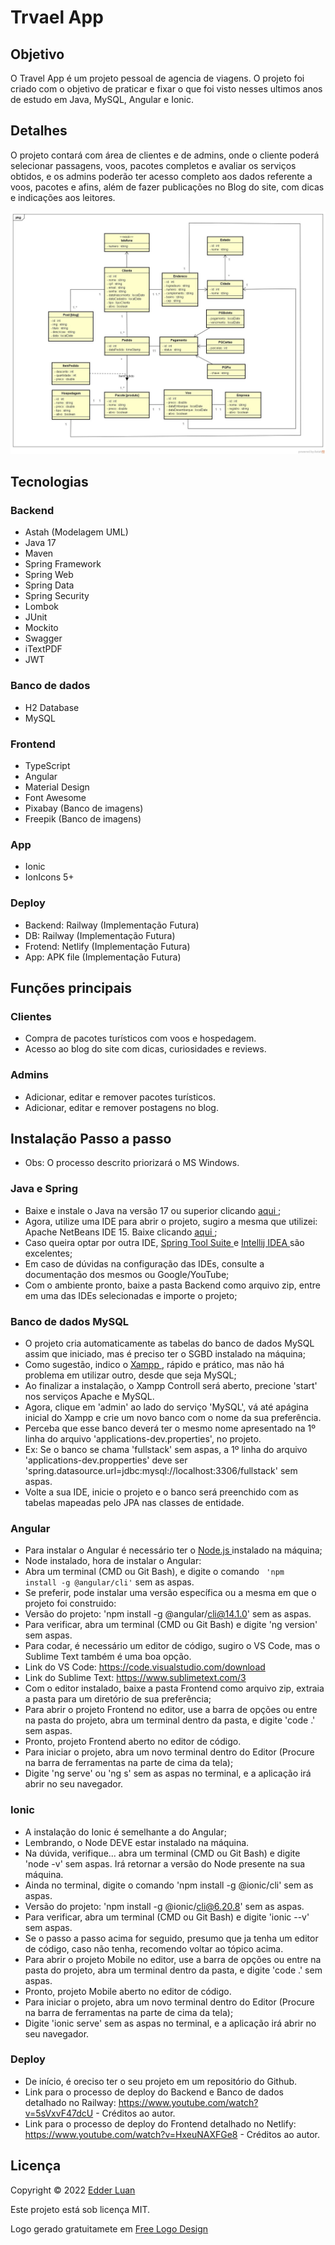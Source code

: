 # Trvael App


## Objetivo
 
O Travel App é um projeto pessoal de agencia de viagens. O projeto foi criado com o objetivo de praticar e fixar o que foi visto nesses ultimos anos de estudo em Java, MySQL, Angular e Ionic. 
 


## Detalhes

O projeto contará com área de clientes e de admins, onde o cliente poderá selecionar passagens, voos, pacotes completos e avaliar os serviços obtidos, e os admins poderão ter acesso completo aos dados referente a voos, pacotes e afins, além de fazer publicações no Blog do site, com dicas e indicações aos leitores.

<img src="https://github.com/edderluanps/travel-app/blob/b7a90bc65351851c513c0c63024d644b392e2090/documentos/Diagrama.jpg">


## Tecnologias

### Backend

* Astah (Modelagem UML)
* Java 17
* Maven
* Spring Framework
* Spring Web
* Spring Data
* Spring Security
* Lombok
* JUnit
* Mockito
* Swagger
* iTextPDF
* JWT

### Banco de dados

* H2 Database
* MySQL

### Frontend

* TypeScript
* Angular
* Material Design
* Font Awesome
* Pixabay (Banco de imagens)
* Freepik (Banco de imagens)

### App

* Ionic
* IonIcons 5+



### Deploy

* Backend: Railway (Implementação Futura)
* DB: Railway (Implementação Futura)
* Frotend: Netlify (Implementação Futura)
* App: APK file (Implementação Futura)


## Funções principais

### Clientes
* Compra de pacotes turísticos com voos e hospedagem.
* Acesso ao blog do site com dicas, curiosidades e reviews.

### Admins
* Adicionar, editar e remover pacotes turísticos.
* Adicionar, editar e remover postagens no blog.



## Instalação Passo a passo

* Obs: O processo descrito priorizará o MS Windows.

### Java e Spring
* Baixe e instale o Java na versão 17 ou superior clicando <a href="https://www.oracle.com/br/java/technologies/downloads/#jdk17-windows" target="_blank" rel="noopener noreferrer"> aqui </a>;
* Agora, utilize uma IDE para abrir o projeto, sugiro a mesma que utilizei: Apache NetBeans IDE 15. Baixe clicando <a href="https://netbeans.apache.org/download/nb15/" target="_blank" rel="noopener noreferrer"> aqui </a>;
* Caso queira optar por outra IDE, <a href="https://spring.io/tools" target="_blank" rel="noopener noreferrer"> Spring Tool Suite </a> e <a href="https://www.jetbrains.com/pt-br/idea/" target="_blank" rel="noopener noreferrer"> Intellij IDEA </a> são excelentes;
* Em caso de dúvidas na configuração das IDEs, consulte a documentação dos mesmos ou Google/YouTube;
* Com o ambiente pronto, baixe a pasta Backend como arquivo zip, entre em uma das IDEs selecionadas e importe o projeto;


### Banco de dados MySQL
* O projeto cria automaticamente as tabelas do banco de dados MySQL assim que iniciado, mas é preciso ter o SGBD instalado na máquina;
* Como sugestão, indico o <a href="https://www.apachefriends.org/pt_br/download.html" target="_blank" rel="noopener noreferrer"> Xampp </a>, rápido e prático, mas não há problema em utilizar outro, desde que seja MySQL;
* Ao finalizar a instalação, o Xampp Controll será aberto, precione 'start' nos serviços Apache e MySQL.
* Agora, clique em 'admin' ao lado do serviço 'MySQL', vá até apágina inicial do Xampp e crie um novo banco com o nome da sua preferência.
* Perceba que esse banco deverá ter o mesmo nome apresentado na 1º linha do arquivo 'applications-dev.properties', no projeto.
* Ex: Se o banco se chama 'fullstack' sem aspas, a 1º linha do arquivo 'applications-dev.propperties' deve ser   'spring.datasource.url=jdbc:mysql://localhost:3306/fullstack' sem aspas.
* Volte a sua IDE, inicie o projeto e o banco será preenchido com as tabelas mapeadas pelo JPA nas classes de entidade.


### Angular
* Para instalar o Angular é necessário ter o <a href="https://nodejs.org/en/download/">  Node.js </a> instalado na máquina;
* Node instalado, hora de instalar o Angular:
* Abra um terminal (CMD ou Git Bash), e digite o comando <code> 'npm install -g @angular/cli'</code> sem as aspas.
* Se preferir, pode instalar uma versão específica ou a mesma em que o projeto foi construido:
* Versão do projeto: 'npm install -g @angular/cli@14.1.0' sem as aspas.
* Para verificar, abra um terminal (CMD ou Git Bash) e digite 'ng version' sem aspas.
* Para codar, é necessário um editor de código, sugiro o VS Code, mas o Sublime Text também é uma boa opção.
* Link do VS Code: https://code.visualstudio.com/download
* Link do Sublime Text: https://www.sublimetext.com/3
* Com o editor instalado, baixe a pasta Frontend como arquivo zip, extraia a pasta para um diretório de sua preferência;
* Para abrir o projeto Frontend no editor, use a barra de opções ou entre na pasta do projeto, abra um terminal dentro da pasta, e digite 'code .' sem aspas.
* Pronto, projeto Frontend aberto no editor de código.
* Para iniciar o projeto, abra um novo terminal dentro do Editor (Procure na barra de ferramentas na parte de cima da tela);
* Digite 'ng serve' ou 'ng s' sem as aspas no terminal, e a aplicação irá abrir no seu navegador.


### Ionic
* A instalação do Ionic é semelhante a do Angular;
* Lembrando, o Node DEVE estar instalado na máquina.
* Na dúvida, verifique... abra um terminal (CMD ou Git Bash) e digite 'node -v' sem aspas. Irá retornar a versão do Node presente na sua máquina.
* Ainda no terminal, digite o comando 'npm install -g @ionic/cli' sem as aspas.
* Versão do projeto: 'npm install -g @ionic/cli@6.20.8' sem as aspas.
* Para verificar, abra um terminal (CMD ou Git Bash) e digite 'ionic --v' sem aspas.
* Se o passo a passo acima for seguido, presumo que ja tenha um editor de código, caso não tenha, recomendo voltar ao tópico acima.
* Para abrir o projeto Mobile no editor, use a barra de opções ou entre na pasta do projeto, abra um terminal dentro da pasta, e digite 'code .' sem aspas.
* Pronto, projeto Mobile aberto no editor de código.
* Para iniciar o projeto, abra um novo terminal dentro do Editor (Procure na barra de ferramentas na parte de cima da tela);
* Digite 'ionic serve' sem as aspas no terminal, e a aplicação irá abrir no seu navegador.


### Deploy
* De início, é oreciso ter o seu projeto em um repositório do Github.
* Link para o processo de deploy do Backend e Banco de dados detalhado no Railway: https://www.youtube.com/watch?v=5sVxvF47dcU - Créditos ao autor.
* Link para o processo de deploy do Frontend detalhado no Netlify: https://www.youtube.com/watch?v=HxeuNAXFGe8 - Créditos ao autor.


## Licença

Copyright © 2022 <a href="https://github.com/edderluanps" >Edder Luan</a>

Este projeto está sob licença MIT.

Logo gerado gratuitamete em <a href="https://www.freelogodesign.org">Free Logo Design</a>

